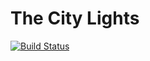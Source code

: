 The City Lights
===============

[![Build Status](https://travis-ci.org/thecitylights/thecitylights.svg?branch=master)](https://travis-ci.org/thecitylights/thecitylights)
